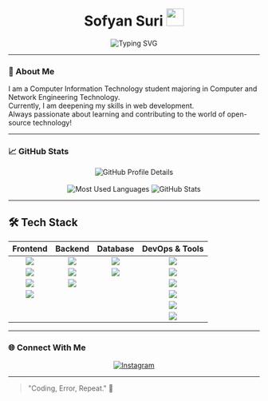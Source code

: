 <h1 align="center">
  Sofyan Suri <img src="https://media.giphy.com/media/hvRJCLFzcasrR4ia7z/giphy.gif" width="35px">
</h1>

<p align="center">
  <img src="https://readme-typing-svg.herokuapp.com?color=00F7FF&size=24&center=true&vCenter=true&multiline=true&duration=2500&pause=800&deleteSpeed=0&repeat=false&height=100&lines=Welcome+to+my+GitHub!;Web+Dev+Enthusiast;Open+Source+Contributor" alt="Typing SVG" />
</p>

---

### 🚀 About Me
I am a Computer Information Technology student majoring in Computer and Network Engineering Technology.  
Currently, I am deepening my skills in web development.  
Always passionate about learning and contributing to the world of open-source technology!

---

### 📈 GitHub Stats

<div align="center">

<img src="https://github-profile-summary-cards.vercel.app/api/cards/profile-details?username=SofyanSuri&theme=tokyonight" alt="GitHub Profile Details"/>
<br/><br/>
<img src="https://github-profile-summary-cards.vercel.app/api/cards/repos-per-language?username=SofyanSuri&theme=tokyonight" alt="Most Used Languages"/>
<img src="https://github-profile-summary-cards.vercel.app/api/cards/stats?username=SofyanSuri&theme=tokyonight" alt="GitHub Stats"/>

</div>

---

## 🛠️ Tech Stack

<div align="center">

| Frontend | Backend | Database | DevOps & Tools |
|:--------:|:-------:|:--------:|:--------------:|
| <img src="https://img.shields.io/badge/HTML5-E34F26?style=for-the-badge&logo=html5&logoColor=white"/> | <img src="https://img.shields.io/badge/PHP-777BB4?style=for-the-badge&logo=php&logoColor=white"/> | <img src="https://img.shields.io/badge/MySQL-005C84?style=for-the-badge&logo=mysql&logoColor=white"/> | <img src="https://img.shields.io/badge/Docker-2496ED?style=for-the-badge&logo=docker&logoColor=white"/> |
| <img src="https://img.shields.io/badge/CSS3-1572B6?style=for-the-badge&logo=css3&logoColor=white"/> | <img src="https://img.shields.io/badge/Laravel-FF2D20?style=for-the-badge&logo=laravel&logoColor=white"/> | <img src="https://img.shields.io/badge/PostgreSQL-4169E1?style=for-the-badge&logo=postgresql&logoColor=white"/> | <img src="https://img.shields.io/badge/Nginx-269539?style=for-the-badge&logo=nginx&logoColor=white"/> |
| <img src="https://img.shields.io/badge/JavaScript-F7DF1E?style=for-the-badge&logo=javascript&logoColor=black"/> | <img src="https://img.shields.io/badge/Node.js-339933?style=for-the-badge&logo=nodedotjs&logoColor=white"/> |  | <img src="https://img.shields.io/badge/Grafana-F46800?style=for-the-badge&logo=grafana&logoColor=white"/> |
| <img src="https://img.shields.io/badge/Tailwind_CSS-38B2AC?style=for-the-badge&logo=tailwind-css&logoColor=white"/> |  |  | <img src="https://img.shields.io/badge/Prometheus-E6522C?style=for-the-badge&logo=prometheus&logoColor=white"/> |
|  |  |  | <img src="https://img.shields.io/badge/GitHub-181717?style=for-the-badge&logo=github&logoColor=white"/> |
|  |  |  | <img src="https://img.shields.io/badge/VS%20Code-007ACC?style=for-the-badge&logo=visualstudiocode&logoColor=white"/> |

</div>

---

### 🌐 Connect With Me

<div align="center">

[![Instagram](https://img.shields.io/badge/Instagram-E4405F?logo=instagram&logoColor=white)](https://instagram.com/sfnsrr)

</div>

---

> "Coding, Error, Repeat." 🚀

